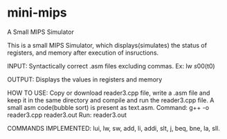 # mini-mips
A Small MIPS Simulator

This is a small MIPS Simulator, which displays(simulates) the status of registers, and memory after execution of insructions.

INPUT:
  Syntactically correct .asm files excluding commas.
  Ex: lw $s0 0($t0)
  
OUTPUT:
  Displays the values in registers and memory
  
HOW TO USE:
  Copy or download reader3.cpp file, write a .asm file and keep it in the same directory and compile and run the reader3.cpp file.
  A small asm code(bubble sort) is present as text.asm.
  Command: g++ -o reader3.cpp reader3.out
  Run: reader3.out
  
COMMANDS IMPLEMENTED:
  lui, lw, sw, add, li, addi, slt, j, beq, bne, la, sll.
  
